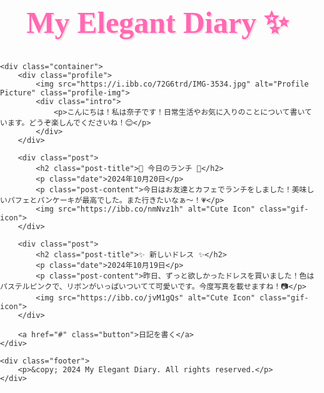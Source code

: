 <html lang="ja">
<head>
    <meta charset="UTF-8">
    <meta name="viewport" content="width=device-width, initial-scale=1.0">
    <title>My Elegant Diary</title>
    <link href="https://fonts.googleapis.com/css2?family=Dancing+Script&family=Noto+Sans+JP:wght@400;700&display=swap" rel="stylesheet">
    <style>
        body {
            font-family: 'Noto Sans JP', sans-serif;
            background: linear-gradient(135deg, #FFE4E1, #FFF0F5);
            color: #333;
            margin: 0;
            padding: 0;
            display: flex;
            flex-direction: column;
            align-items: center;
            padding-top: 20px;
            background-image: url('https://www.transparenttextures.com/patterns/little-pluses.png'); /* 背景图案 */
        }
        h1 {
            font-family: 'Dancing Script', cursive;
            font-size: 48px;
            color: #FF69B4;
            text-shadow: 2px 2px rgba(255, 182, 193, 0.5);
            margin-bottom: 20px;
        }
        .container {
            width: 90%;
            max-width: 800px;
            background-color: #FFF;
            border: 1px solid #FFC0CB;
            border-radius: 15px;
            padding: 20px;
            box-shadow: 0 8px 16px rgba(0, 0, 0, 0.1);
        }
        .profile {
            display: flex;
            align-items: center;
            margin-bottom: 20px;
        }
        .profile-img {
            width: 100px;
            height: 100px;
            border-radius: 50%;
            border: 2px solid #FF69B4;
            margin-right: 15px;
            box-shadow: 0 4px 8px rgba(0, 0, 0, 0.1);
        }
        .intro {
            font-size: 16px;
            color: #555;
        }
        .post {
            border-top: 2px solid #FFC0CB;
            margin-top: 20px;
            padding-top: 15px;
        }
        .post-title {
            font-family: 'Dancing Script', cursive;
            font-size: 28px;
            color: #FF69B4;
            margin-bottom: 5px;
        }
        .post-content {
            font-size: 16px;
            line-height: 1.8;
            margin-bottom: 10px;
            color: #666;
        }
        .date {
            font-size: 12px;
            color: #999;
            margin-bottom: 10px;
        }
        .button {
            display: inline-block;
            background-color: #FF69B4;
            color: #FFF;
            padding: 10px 20px;
            border-radius: 20px;
            text-decoration: none;
            box-shadow: 0 4px #C71585;
            transition: all 0.3s;
            font-size: 14px;
        }
        .button:hover {
            background-color: #C71585;
            box-shadow: 0 2px #C71585;
            transform: translateY(-2px);
        }
        .footer {
            margin-top: 30px;
            font-size: 12px;
            color: #999;
        }
        .gif-icon {
            width: 50px;
            margin: 5px;
        }
    </style>
</head>
<body>
    <h1>My Elegant Diary ✨</h1>

    <div class="container">
        <div class="profile">
            <img src="https://i.ibb.co/72G6trd/IMG-3534.jpg" alt="Profile Picture" class="profile-img">
            <div class="intro">
                <p>こんにちは！私は奈子です！日常生活やお気に入りのことについて書いています。どうぞ楽しんでくださいね！😊</p>
            </div>
        </div>

        <div class="post">
            <h2 class="post-title">🌸 今日のランチ 🌸</h2>
            <p class="date">2024年10月20日</p>
            <p class="post-content">今日はお友達とカフェでランチをしました！美味しいパフェとパンケーキが最高でした。また行きたいなぁ〜！💗</p>
            <img src="https://ibb.co/nmNvz1h" alt="Cute Icon" class="gif-icon">
        </div>

        <div class="post">
            <h2 class="post-title">✨ 新しいドレス ✨</h2>
            <p class="date">2024年10月19日</p>
            <p class="post-content">昨日、ずっと欲しかったドレスを買いました！色はパステルピンクで、リボンがいっぱいついてて可愛いです。今度写真を載せますね！📷</p>
            <img src="https://ibb.co/jvM1gQs" alt="Cute Icon" class="gif-icon">
        </div>

        <a href="#" class="button">日記を書く</a>
    </div>

    <div class="footer">
        <p>&copy; 2024 My Elegant Diary. All rights reserved.</p>
    </div>
</body>
</html>
